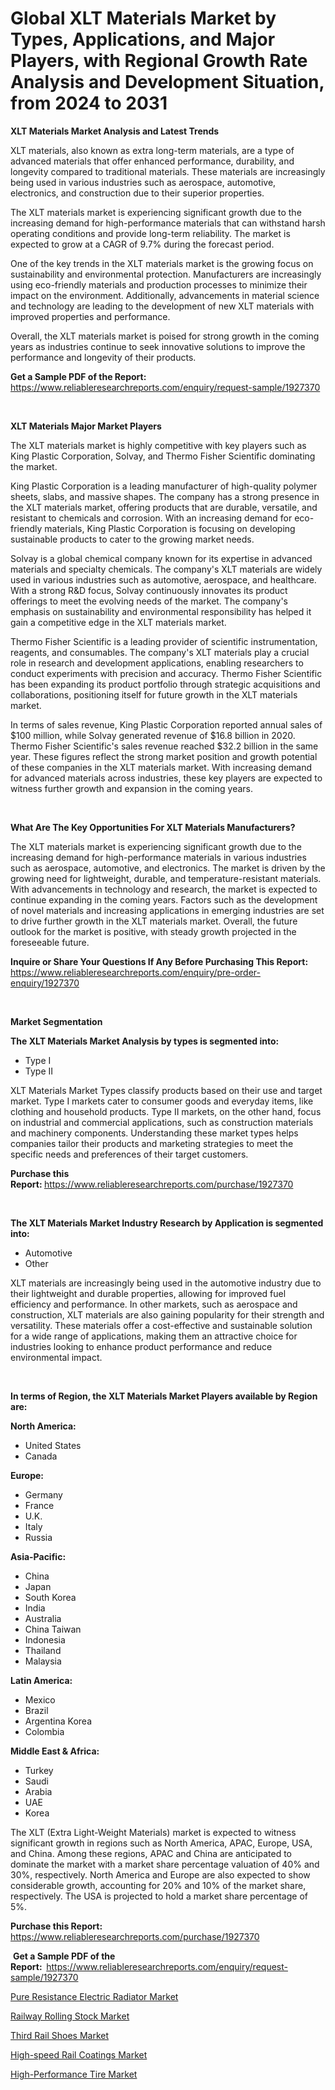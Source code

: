 <p><h1>Global XLT Materials Market by Types, Applications, and Major Players, with Regional Growth Rate Analysis and Development Situation, from 2024 to 2031</h1></p><p><strong>XLT Materials Market Analysis and Latest Trends</strong></p>
<p><p>XLT materials, also known as extra long-term materials, are a type of advanced materials that offer enhanced performance, durability, and longevity compared to traditional materials. These materials are increasingly being used in various industries such as aerospace, automotive, electronics, and construction due to their superior properties.</p><p>The XLT materials market is experiencing significant growth due to the increasing demand for high-performance materials that can withstand harsh operating conditions and provide long-term reliability. The market is expected to grow at a CAGR of 9.7% during the forecast period.</p><p>One of the key trends in the XLT materials market is the growing focus on sustainability and environmental protection. Manufacturers are increasingly using eco-friendly materials and production processes to minimize their impact on the environment. Additionally, advancements in material science and technology are leading to the development of new XLT materials with improved properties and performance.</p><p>Overall, the XLT materials market is poised for strong growth in the coming years as industries continue to seek innovative solutions to improve the performance and longevity of their products.</p></p>
<p><strong>Get a Sample PDF of the Report:&nbsp;</strong> <a href="https://www.reliableresearchreports.com/enquiry/request-sample/1927370">https://www.reliableresearchreports.com/enquiry/request-sample/1927370</a></p>
<p>&nbsp;</p>
<p><strong>XLT Materials Major Market Players</strong></p>
<p><p>The XLT materials market is highly competitive with key players such as King Plastic Corporation, Solvay, and Thermo Fisher Scientific dominating the market. </p><p>King Plastic Corporation is a leading manufacturer of high-quality polymer sheets, slabs, and massive shapes. The company has a strong presence in the XLT materials market, offering products that are durable, versatile, and resistant to chemicals and corrosion. With an increasing demand for eco-friendly materials, King Plastic Corporation is focusing on developing sustainable products to cater to the growing market needs.</p><p>Solvay is a global chemical company known for its expertise in advanced materials and specialty chemicals. The company's XLT materials are widely used in various industries such as automotive, aerospace, and healthcare. With a strong R&D focus, Solvay continuously innovates its product offerings to meet the evolving needs of the market. The company's emphasis on sustainability and environmental responsibility has helped it gain a competitive edge in the XLT materials market.</p><p>Thermo Fisher Scientific is a leading provider of scientific instrumentation, reagents, and consumables. The company's XLT materials play a crucial role in research and development applications, enabling researchers to conduct experiments with precision and accuracy. Thermo Fisher Scientific has been expanding its product portfolio through strategic acquisitions and collaborations, positioning itself for future growth in the XLT materials market.</p><p>In terms of sales revenue, King Plastic Corporation reported annual sales of $100 million, while Solvay generated revenue of $16.8 billion in 2020. Thermo Fisher Scientific's sales revenue reached $32.2 billion in the same year. These figures reflect the strong market position and growth potential of these companies in the XLT materials market. With increasing demand for advanced materials across industries, these key players are expected to witness further growth and expansion in the coming years.</p></p>
<p>&nbsp;</p>
<p><strong>What Are The Key Opportunities For XLT Materials Manufacturers?</strong></p>
<p><p>The XLT materials market is experiencing significant growth due to the increasing demand for high-performance materials in various industries such as aerospace, automotive, and electronics. The market is driven by the growing need for lightweight, durable, and temperature-resistant materials. With advancements in technology and research, the market is expected to continue expanding in the coming years. Factors such as the development of novel materials and increasing applications in emerging industries are set to drive further growth in the XLT materials market. Overall, the future outlook for the market is positive, with steady growth projected in the foreseeable future.</p></p>
<p><strong>Inquire or Share Your Questions If Any Before Purchasing This Report:</strong> <a href="https://www.reliableresearchreports.com/enquiry/pre-order-enquiry/1927370">https://www.reliableresearchreports.com/enquiry/pre-order-enquiry/1927370</a></p>
<p>&nbsp;</p>
<p><strong>Market Segmentation</strong></p>
<p><strong>The XLT Materials Market Analysis by types is segmented into:</strong></p>
<p><ul><li>Type I</li><li>Type II</li></ul></p>
<p><p>XLT Materials Market Types classify products based on their use and target market. Type I markets cater to consumer goods and everyday items, like clothing and household products. Type II markets, on the other hand, focus on industrial and commercial applications, such as construction materials and machinery components. Understanding these market types helps companies tailor their products and marketing strategies to meet the specific needs and preferences of their target customers.</p></p>
<p><strong>Purchase this Report:&nbsp;</strong><a href="https://www.reliableresearchreports.com/purchase/1927370">https://www.reliableresearchreports.com/purchase/1927370</a></p>
<p>&nbsp;</p>
<p><strong>The XLT Materials Market Industry Research by Application is segmented into:</strong></p>
<p><ul><li>Automotive</li><li>Other</li></ul></p>
<p><p>XLT materials are increasingly being used in the automotive industry due to their lightweight and durable properties, allowing for improved fuel efficiency and performance. In other markets, such as aerospace and construction, XLT materials are also gaining popularity for their strength and versatility. These materials offer a cost-effective and sustainable solution for a wide range of applications, making them an attractive choice for industries looking to enhance product performance and reduce environmental impact.</p></p>
<p>&nbsp;</p>
<p><strong>In terms of Region, the XLT Materials Market Players available by Region are:</strong></p>
<p>
    <p> <strong> North America: </strong>
        <ul>
            <li>United States</li>
            <li>Canada</li>
        </ul>
        </p> 
    <p> <strong> Europe: </strong>
        <ul>
            <li>Germany</li>
            <li>France</li>
            <li>U.K.</li>
            <li>Italy</li>
            <li>Russia</li>
        </ul>
        </p> 
    <p> <strong> Asia-Pacific: </strong>
        <ul>
            <li>China</li>
            <li>Japan</li>
            <li>South Korea</li>
            <li>India</li>
            <li>Australia</li>
            <li>China Taiwan</li>
            <li>Indonesia</li>
            <li>Thailand</li>
            <li>Malaysia</li>
        </ul>
        </p> 
    <p> <strong> Latin America: </strong>
        <ul>
            <li>Mexico</li>
            <li>Brazil</li>
            <li>Argentina Korea</li>
            <li>Colombia</li>
        </ul>
        </p> 
    <p> <strong> Middle East & Africa: </strong>
        <ul>
            <li>Turkey</li>
            <li>Saudi</li>
            <li>Arabia</li>
            <li>UAE</li>
            <li>Korea</li>
        </ul>
    </p>
    </p>
<p><p>The XLT (Extra Light-Weight Materials) market is expected to witness significant growth in regions such as North America, APAC, Europe, USA, and China. Among these regions, APAC and China are anticipated to dominate the market with a market share percentage valuation of 40% and 30%, respectively. North America and Europe are also expected to show considerable growth, accounting for 20% and 10% of the market share, respectively. The USA is projected to hold a market share percentage of 5%.</p></p>
<p><strong>Purchase this Report: </strong><a href="https://www.reliableresearchreports.com/purchase/1927370">https://www.reliableresearchreports.com/purchase/1927370</a></p>
<p>&nbsp;<strong>Get a Sample PDF of the Report:&nbsp;&nbsp;</strong><a href="https://www.reliableresearchreports.com/enquiry/request-sample/1927370">https://www.reliableresearchreports.com/enquiry/request-sample/1927370</a></p>
<p><strong></strong></p>
<p><p><a href="https://github.com/eeaveuhhh/Market-Research-Report-List-1/blob/main/pure-resistance-electric-radiator-market.md">Pure Resistance Electric Radiator Market</a></p><p><a href="https://view.publitas.com/reportprime-1/railway-rolling-stock-market-research-report-unlocks-analysis-on-the-market-financial-status-market-size-and-market-revenue-upto-2031/">Railway Rolling Stock Market</a></p><p><a href="https://view.publitas.com/reportprime-1/third-rail-shoes-market-growth-market-trends-covid-19-impact-and-forecasts-for-period-from-2024-2031/">Third Rail Shoes Market</a></p><p><a href="https://simplistic-meeting-7ee.notion.site/High-speed-Rail-Coatings-Market-Size-2024-2031-Global-Industrial-Analysis-Key-Geographical-Region-11f614c821cc4919bc27a000aca9bd07">High-speed Rail Coatings Market</a></p><p><a href="https://skillful-vermicelli-b89.notion.site/Global-High-Performance-Tire-Market-by-Types-Applications-and-Major-Players-with-Regional-Growth--b833e16a9fa24e90ac6b3336947cd249">High-Performance Tire Market</a></p></p>